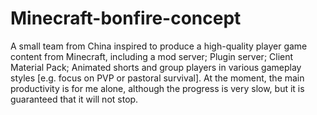 # Minecraft-bonfire-concept

A small team from China inspired to produce a high-quality player game content from Minecraft, including a mod server; Plugin server; Client Material Pack; Animated shorts and group players in various gameplay styles [e.g. focus on PVP or pastoral survival]. At the moment, the main productivity is for me alone, although the progress is very slow, but it is guaranteed that it will not stop.
